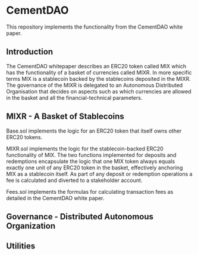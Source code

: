 # CementDAO
This repository implements the functionality from the CementDAO white paper.

## Introduction
The CementDAO whitepaper describes an ERC20 token called MIX which has the functionality of a basket of currencies  called MIXR. In more specific terms MIX is a stablecoin backed by the stablecoins deposited in the MIXR. The governance of the MIXR is delegated to an Autonomous Distributed Organisation that decides on aspects such as which currencies are allowed in the basket and all the financial-technical parameters.

## MIXR - A Basket of Stablecoins
Base.sol implements the logic for an ERC20 token that itself owns other ERC20 tokens.

MIXR.sol implements the logic for the stablecoin-backed ERC20 functionality of MIX. The two functions implemented for deposits and redemptions encapsulate the logic that one MIX token always equals exactly one unit of any ERC20 token in the basket, effectively anchoring MIX as a stablecoin itself. As part of any deposit or redemption operations a fee is calculated and diverted to a stakeholder account.

Fees.sol implements the formulas for calculating transaction fees as detailed in the CementDAO white paper.

## Governance - Distributed Autonomous Organization

## Utilities
